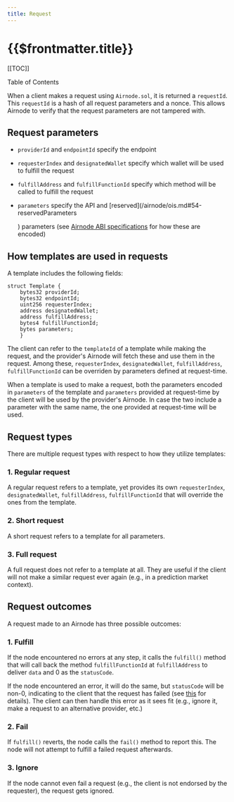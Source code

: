 ```yaml
---
title: Request
---
```


# {{$frontmatter.title}}

[[TOC]]

<Version selectedVersion="next" />

<div class="toc-label">Table of Contents</div>

When a client makes a request using `Airnode.sol`, it is returned a `requestId`. This `requestId` is a hash of all request parameters and a nonce. This allows Airnode to verify that the request parameters are not tampered with.

## Request parameters

* `providerId` and `endpointId` specify the endpoint
* `requesterIndex` and `designatedWallet` specify which wallet will be used to fulfill the request
* `fulfillAddress` and `fulfillFunctionId` specify which method will be called to fulfill the request
* `parameters` specify the API and \[reserved\]\(/airnode/ois.md\#54-reservedParameters

  \) parameters \(see [Airnode ABI specifications](/airnode/airnode-abi-specifications.md) for how these are encoded\)

## How templates are used in requests

A template includes the following fields:

```text
struct Template {
    bytes32 providerId;
    bytes32 endpointId;
    uint256 requesterIndex;
    address designatedWallet;
    address fulfillAddress;
    bytes4 fulfillFunctionId;
    bytes parameters;
    }
```

The client can refer to the `templateId` of a template while making the request, and the provider's Airnode will fetch these and use them in the request. Among these, `requesterIndex`, `designatedWallet`, `fulfillAddress`, `fulfillFunctionId` can be overriden by parameters defined at request-time.

When a template is used to make a request, both the parameters encoded in `parameters` of the template and `parameters` provided at request-time by the client will be used by the provider's Airnode. In case the two include a parameter with the same name, the one provided at request-time will be used.

## Request types

There are multiple request types with respect to how they utilize templates:

### 1. Regular request

A regular request refers to a template, yet provides its own `requesterIndex`, `designatedWallet`, `fulfillAddress`, `fulfillFunctionId` that will override the ones from the template.

### 2. Short request

A short request refers to a template for all parameters.

### 3. Full request

A full request does not refer to a template at all. They are useful if the client will not make a similar request ever again \(e.g., in a prediction market context\).

## Request outcomes

A request made to an Airnode has three possible outcomes:

### 1. Fulfill

If the node encountered no errors at any step, it calls the `fulfill()` method that will call back the method `fulfillFunctionId` at `fulfillAddress` to deliver `data` and 0 as the `statusCode`.

If the node encountered an error, it will do the same, but `statusCode` will be non-0, indicating to the client that the request has failed \(see [this](https://github.com/api3dao/airnode/tree/master/packages/node#behaviour) for details\). The client can then handle this error as it sees fit \(e.g., ignore it, make a request to an alternative provider, etc.\)

### 2. Fail

If `fulfill()` reverts, the node calls the `fail()` method to report this. The node will not attempt to fulfill a failed request afterwards.

### 3. Ignore

If the node cannot even fail a request \(e.g., the client is not endorsed by the requester\), the request gets ignored.
